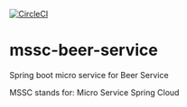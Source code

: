 [![CircleCI](https://circleci.com/gh/basauri89/mssc-beer-service.svg?style=svg)](https://circleci.com/gh/basauri89/mssc-beer-service)
# mssc-beer-service
Spring boot micro service for Beer Service

MSSC stands for: Micro Service Spring Cloud


